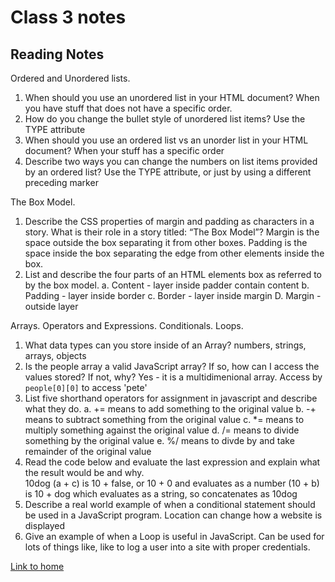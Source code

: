 # Class 3 notes

## Reading Notes

Ordered and Unordered lists.

1. When should you use an unordered list in your HTML document?  When you have stuff that does not have a specific order.
2. How do you change the bullet style of unordered list items?  Use the TYPE attribute
3. When should you use an ordered list vs an unorder list in your HTML document? When your stuff has a specific order
4. Describe two ways you can change the numbers on list items provided by an ordered list?  Use the TYPE attribute, or just by using a different preceding marker

The Box Model.

1. Describe the CSS properties of margin and padding as characters in a story. What is their role in a story titled: “The Box Model”?  Margin is the space outside the box separating it from other boxes.  Padding is the space inside the box separating the edge from other elements inside the box.
2. List and describe the four parts of an HTML elements box as referred to by the box model.
  a. Content - layer inside padder contain content
  b. Padding - layer inside border
  c. Border - layer inside margin
  D. Margin - outside layer

Arrays. Operators and Expressions. Conditionals. Loops.

1. What data types can you store inside of an Array?  numbers, strings, arrays, objects
2. Is the people array a valid JavaScript array? If so, how can I access the values stored? If not, why?  Yes - it is a multidimenional array.  Access by `people[0][0]` to access 'pete'
3. List five shorthand operators for assignment in javascript and describe what they do.
  a. += means to add something to the original value
  b. -+ means to subtract something from the original value
  c. *= means to multiply something against the original value
  d. /=  means to divide something by the original value
  e. %/ means to divde by and take remainder of the original value
4. Read the code below and evaluate the last expression and explain what the result would be and why.  
  10dog
  (a + c) is 10 + false, or 10 + 0 and evaluates as a number
  (10 + b) is 10 + dog which evaluates as a string, so concatenates as 10dog
5. Describe a real world example of when a conditional statement should be used in a JavaScript program.  Location can change how a website is displayed
6. Give an example of when a Loop is useful in JavaScript. Can be used for lots of things like, like to log a user into a site with proper credentials.

[Link to home](https://mikeshen7.github.io/reading-notes)
